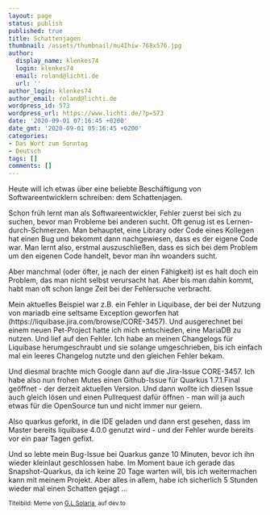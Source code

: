 ```yaml
---
layout: page
status: publish
published: true
title: Schattenjagen
thumbnail: /assets/thumbnail/mu4Ihiw-768x576.jpg
author:
  display_name: klenkes74
  login: klenkes74
  email: roland@lichti.de
  url: ''
author_login: klenkes74
author_email: roland@lichti.de
wordpress_id: 573
wordpress_url: https://www.lichti.de/?p=573
date: '2020-09-01 07:16:45 +0200'
date_gmt: '2020-09-01 05:16:45 +0200'
categories:
- Das Wort zum Sonntag
- Deutsch
tags: []
comments: []
---
```

<p><!-- wp:paragraph --></p>
<p>Heute will ich etwas über eine beliebte Beschäftigung von Softwareentwicklern schreiben: dem Schattenjagen.</p>
<p><!-- /wp:paragraph --></p>
<p><!-- wp:paragraph --></p>
<p>Schon früh lernt man als Softwareentwickler, Fehler zuerst bei sich zu suchen, bevor man Probleme bei anderen sucht. Oft genug ist es Lernen-durch-Schmerzen. Man behauptet, eine Library oder Code eines Kollegen hat einen Bug und bekommt dann nachgewiesen, dass es der eigene Code war. Man lernt also, erstmal auszuschließen, dass es sich bei dem Problem um den eigenen Code handelt, bevor man ihn woanders sucht.</p>
<p><!-- /wp:paragraph --></p>
<p><!-- wp:paragraph --></p>
<p>Aber manchmal (oder öfter, je nach der einen Fähigkeit) ist es halt doch ein Problem, das man nicht selbst verursacht hat. Aber bis man dahin kommt, habt man oft schon lange Zeit bei der Fehlersuche verbracht.</p>
<p><!-- /wp:paragraph --></p>
<p><!-- wp:paragraph --></p>
<p>Mein aktuelles Beispiel war z.B. ein Fehler in Liquibase, der bei der Nutzung von mariadb eine seltsame Exception geworfen hat (https://liquibase.jira.com/browse/CORE-3457). Und ausgerechnet bei einem neuen Pet-Project hatte ich mich entschieden, eine MariaDB zu nutzen. Und lief auf den Fehler. Ich habe an meinen Changelogs für Liquibase herumgeschraubt und sie solange umgeschrieben, bis ich einfach mal ein leeres Changelog nutzte und den gleichen Fehler bekam.</p>
<p><!-- /wp:paragraph --></p>
<p><!-- wp:paragraph --></p>
<p>Und diesmal brachte mich Google dann auf die Jira-Issue CORE-3457. Ich habe also nun frohen Mutes einen Github-Issue für Quarkus 1.7.1.Final geöffnet - der derzeit aktuellen Version. Und dann wollte ich diesen Issue auch gleich lösen und einen Pullrequest dafür öffnen - man will ja auch etwas für die OpenSource tun und nicht immer nur geiern.</p>
<p><!-- /wp:paragraph --></p>
<p><!-- wp:paragraph --></p>
<p>Also quarkus geforkt, in die IDE geladen und dann erst gesehen, dass im Master bereits liquibase 4.0.0 genutzt wird - und der Fehler wurde bereits vor ein paar Tagen gefixt.</p>
<p><!-- /wp:paragraph --></p>
<p><!-- wp:paragraph --></p>
<p>Und so lebte mein Bug-Issue bei Quarkus ganze 10 Minuten, bevor ich ihn wieder kleinlaut geschlossen habe. Im Moment baue ich gerade das Snapshot-Quarkus, da ich keine 20 Tage warten will, bis ich weitermachen kann mit meinem Projekt. Aber alles in allem, habe ich sicherlich 5 Stunden wieder mal einen Schatten gejagt ...</p>
<p><!-- /wp:paragraph --></p>
<p><!-- wp:paragraph --></p>
<p><small>Titelbild: Meme von <a href="https://dev.to/glsolaria">G.L Solaria&nbsp;</a> auf dev.to</small></p>
<p><!-- /wp:paragraph --></p>
